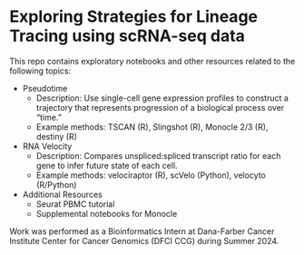 # Exploring Strategies for Lineage Tracing using scRNA-seq data

This repo contains exploratory notebooks and other resources related to the following topics:
- Pseudotime
  - Description: Use single-cell gene expression profiles to construct a trajectory that represents progression of a biological process over “time.”
  - Example methods: TSCAN (R), Slingshot (R), Monocle 2/3 (R), destiny (R)
- RNA Velocity
  - Description: Compares unspliced:spliced transcript ratio for each gene to infer future state of each cell.
  - Example methods: velociraptor (R), scVelo (Python), velocyto (R/Python)
- Additional Resources
  - Seurat PBMC tutorial
  - Supplemental notebooks for Monocle

Work was performed as a Bioinformatics Intern at Dana-Farber Cancer Institute Center for Cancer Genomics (DFCI CCG) during Summer 2024.
